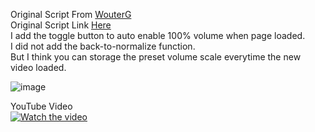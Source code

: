 Original Script From [WouterG](https://gist.github.com/WouterG)  
Original Script Link [Here](https://gist.github.com/WouterG/acf1e901324aed77f466626fb5d6611f#file-tampermonkey-script-js)  
I add the toggle button to auto enable 100% volume when page loaded.  
I did not add the back-to-normalize function.  
But I think you can storage the preset volume scale everytime the new video loaded.

![image](https://user-images.githubusercontent.com/13507066/167339113-46b4cf0e-43e1-4132-9591-3b14d3255894.png)  
  
YouTube Video  
[![Watch the video](https://img.youtube.com/vi/Of-WtV9nA3U/0.jpg)](https://youtu.be/Of-WtV9nA3U)
